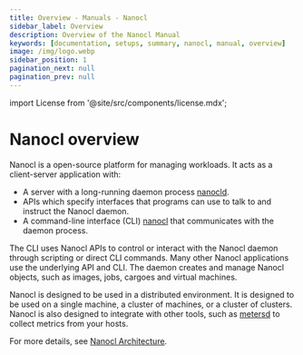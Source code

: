 ```yaml
---
title: Overview - Manuals - Nanocl
sidebar_label: Overview
description: Overview of the Nanocl Manual
keywords: [documentation, setups, summary, nanocl, manual, overview]
image: /img/logo.webp
sidebar_position: 1
pagination_next: null
pagination_prev: null
---
```


import License from '@site/src/components/license.mdx';

# Nanocl overview

Nanocl is a open-source platform for managing workloads.
It acts as a client-server application with:

* A server with a long-running daemon process [nanocld](/docs/references/nanocl/daemon/overview.md).
* APIs which specify interfaces that programs can use to talk to and instruct the Nanocl daemon.
* A command-line interface (CLI) [nanocl](/docs/references/nanocl/cli/overview.md) that communicates with the daemon process.

The CLI uses Nanocl APIs to control or interact with the Nanocl daemon through scripting or direct CLI commands. Many other Nanocl applications use the underlying API and CLI. The daemon creates and manage Nanocl objects, such as images, jobs, cargoes and virtual machines.

Nanocl is designed to be used in a distributed environment. It is designed to be used on a single machine, a cluster of machines, or a cluster of clusters. Nanocl is also designed to integrate with other tools, such as [metersd](https://github.com/next-hat/metrs) to collect metrics from your hosts.

For more details, see [Nanocl Architecture](/docs/guides/nanocl/overview.md#nanocl-architecture).

<License />